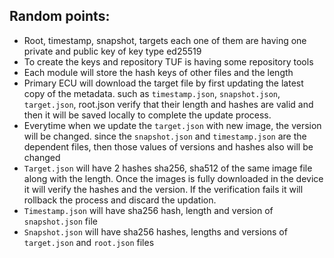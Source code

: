 ## Random points:

- Root, timestamp, snapshot, targets each one of them are having one private and public key of key type ed25519
- To create the keys and repository TUF is having some repository tools
- Each module will store the hash keys of other files and the length
- Primary ECU will download the target file by first updating the latest copy of the metadata. such as `timestamp.json`, `snapshot.json`, `target.json`, root.json verify that their length and hashes are valid and then it will be saved locally to complete the update process.
- Everytime when we update the `target.json` with new image, the version will be changed. since the `snapshot.json` and `timestamp.json` are the dependent files, then those values of versions and hashes also will be changed
- `Target.json` will have 2 hashes sha256, sha512 of the same image file along with the length. Once the images is fully downloaded in the device it will verify the hashes and the version. If the verification fails it will rollback the process and discard the updation.
- `Timestamp.json` will have sha256 hash, length and version of `snapshot.json` file
- `Snapshot.json` will have sha256 hashes, lengths and versions of `target.json` and `root.json` files
